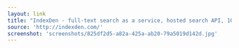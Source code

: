 ```yaml
---
layout: link
title: "IndexDen - full-text search as a service, hosted search API, 100% compatible with IndexTank API (IndexTank alternative)"
source: 'http://indexden.com/'
screenshot: 'screenshots/825df2d5-a82a-425a-ab20-79a5019d142d.jpg'
---
```


